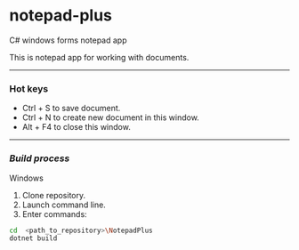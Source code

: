 # notepad-plus
C# windows forms notepad app

This is notepad app for working with documents.

____
### Hot keys
 - Ctrl + S to save document.
 - Ctrl + N to create new document in this window.
 - Alt + F4 to close this window.
____
### _Build process_
Windows
1. Clone repository.
2. Launch command line.
3. Enter commands: 
```bash
cd  <path_to_repository>\NotepadPlus
dotnet build
 ```
